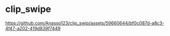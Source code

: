 # clip_swipe

https://github.com/Anasso123/clip_swip/assets/59660644/bf0c087d-a8c3-4f47-a202-419d839f7449



